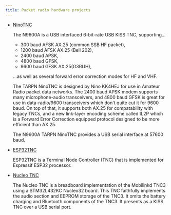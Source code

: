 ```yaml
---
title: Packet radio hardware projects
---
```


- [NinoTNC](https://tarpn.net/t/nino-tnc/nino-tnc.html)

  The N9600A is a USB interfaced 6-bit-rate USB KISS TNC, supporting...

  - 300 baud AFSK AX.25 (common SSB HF packet),
  - 1200 baud AFSK AX.25 (Bell 202),
  - 2400 baud APSK,
  - 4800 baud GFSK,
  - 9600 baud GFSK AX.25(G3RUH),

  ...as well as several forward error correction modes for HF and VHF.

  The TARPN NinoTNC is designed by Nino KK4HEJ for use in Amateur Radio packet
  data networks. The 2400 baud APSK modem supports many microphone-audio
  transceivers, and 4800 baud GFSK is great for use in data-radio/9600
  transceivers which don't quite cut it for 9600 baud. On top of that, it
  supports both AX.25 for compatability with legacy TNCs, and a new link-layer
  encoding scheme called IL2P which is a Forward Error Correction equipped
  protocol designed to be more efficient than AX.25.

  The N9600A TARPN NinoTNC provides a USB serial interface at 57600 baud.

- [ESP32TNC](https://github.com/amedes/ESP32TNC)

  ESP32TNC is a Terminal Node Controller (TNC) that is implemented for Espressif ESP32 processor.


- [Nucleo TNC](https://github.com/mobilinkd/NucleoTNC)

  The Nucleo TNC is a breadboard implementation of the Mobilinkd TNC3 using a
  STM32L432KC Nucleo32 board. This TNC faithfully implements the audio section
  and EEPROM storage of the TNC3. It omits the battery charging and Bluetooth
  components of the TNC3. It presents as a KISS TNC over a USB serial port.
